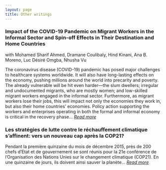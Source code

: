 ```yaml
---
layout: page
title: Other writings
---
```


### Impact of the COVID-19 Pandemic on Migrant Workers in the Informal Sector and Spin-off Effects in Their Destination and Home Countries

with Mohamed Sharif Ahmed, Dramane Coulibaly, Hind Kinani, Ana B. Moreno, Luc Désiré Omgba, Nhusha Vu

The coronavirus disease (COVID-19) pandemic has posed major challenges to healthcare systems worldwide. It will also have long-lasting effects on the economy, pushing millions around the world into precarity and poverty. The already vulnerable will be hit even harder—the slum dwellers; irregular and undocumented migrants, who are mostly women; and low-skilled migrant workers engaged in the informal sector. Furthermore, as migrant workers lose their jobs, this will impact not only the economies they work in, but also their home countries’ economies. Policy action supporting the workers and enterprises operating in both the formal and informal economy is critical in the recovery phase... [*Read more*](https://t20saudiarabia.org.sa/en/briefs/Pages/Policy-Brief.aspx?pb=TF11_PB11)

### Les stratégies de lutte contre le réchauffement climatique s’affinent: vers un nouveau cap après la COP21?

Pendant la première quinzaine du mois de décembre 2015, près de 200 chefs d’Etat et de gouvernement se sont réunis pour la 21e conférence de l’Organisation des Nations Unies sur le changement climatique (COP21). En une quinzaine de jours, ils doivent ainsi sauver la planète... [*Read more*](https://economix.fr/uploads/source/lettres_economix/septembre_decembre_2015.pdf)
